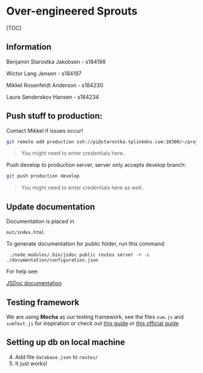 # Over-engineered Sprouts

[TOC]

## Information

Benjamin Starostka Jakobsen - s184198

Wictor Lang Jensen - s184197

Mikkel Rosenfeldt Anderson - s184230

Laura Sønderskov Hansen - s184234

## Push stuff to production:

Contact Mikkel if issues occur!

```bash
git remote add production ssh://pi@starostka.tplinkdns.com:10300/~/project
```

> You might need to enter credentials here..

Push develop to production server, server only accepts develop branch:

```bash
git push production develop
```

> You might need to enter credentials here as well..

## Update documentation

Documentation is placed in 

```
out/index.html
```

To generate documentation for public folder, run this command:

```
 ./node_modules/.bin/jsdoc public routes server -r -c ./documentation/configuration.json
```

For help see:

[JSDoc documentation](https://jsdoc.app/index.html)

## Testing framework

We are using **Mocha** as our testing framework, see the files `sum.js` and `sumTest.js` for inspiration or check out [this guide](https://blog.logrocket.com/a-quick-and-complete-guide-to-mocha-testing-d0e0ea09f09d/) or [this official guide](https://mochajs.org/#assertions) 

## Setting up db on local machine

4. Add file ```database.json``` to ```routes/```
2. It just works!

